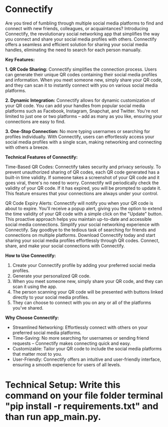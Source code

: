 # Connectify
Are you tired of fumbling through multiple social media platforms to find and connect with new friends, colleagues, or acquaintances? Introducing Connectify, the revolutionary social networking app that simplifies the way you connect and share your social media profiles with others. Connectify offers a seamless and efficient solution for sharing your social media handles, eliminating the need to search for each person manually. 

**Key Features:**

**1. QR Code Sharing:** Connectify simplifies the connection process. Users can generate their unique QR codes containing their social media profiles and information. When you meet someone new, simply share your QR code, and they can scan it to instantly connect with you on various social media platforms.

**2. Dynamic Integration:** Connectify allows for dynamic customization of your QR code. You can add your handles from popular social media platforms such as Facebook, Instagram, Snapchat, and Twitter. You're not limited to just one or two platforms – add as many as you like, ensuring your connections are easy to find.

**3. One-Stop Connection:** No more typing usernames or searching for profiles individually. With Connectify, users can effortlessly access your social media profiles with a single scan, making networking and connecting with others a breeze.


**Technical Features of Connectify:**

Time-Based QR Codes: Connectify takes security and privacy seriously. To prevent unauthorized sharing of QR codes, each QR code generated has a built-in time validity. If someone takes a screenshot of your QR code and it goes viral, there's no need to worry. Connectify will periodically check the validity of your QR code. If it has expired, you will be prompted to update it. This feature ensures that your connections are always under your control.

QR Code Expiry Alerts: Connectify will notify you when your QR code is about to expire. You'll receive a popup alert, giving you the option to extend the time validity of your QR code with a simple click on the "Update" button. This proactive approach helps you maintain up-to-date and accessible social media connections.
Simplify your social networking experience with Connectify. Say goodbye to the tedious task of searching for friends and connections on multiple platforms. Download Connectify today and start sharing your social media profiles effortlessly through QR codes. Connect, share, and make your social connections with Connectify.

**How to Use Connectify:**
1. Create your Connectify profile by adding your preferred social media profiles.
2. Generate your personalized QR code.
3. When you meet someone new, simply share your QR code, and they can scan it using the app.
4. The person scanning your QR code will be presented with buttons linked directly to your social media profiles.
5. They can choose to connect with you on any or all of the platforms you've shared.

**Why Choose Connectify:**

- Streamlined Networking: Effortlessly connect with others on your preferred social media platforms.
- Time-Saving: No more searching for usernames or sending friend requests – Connectify makes connecting quick and easy.
- Customizable: Tailor your QR code to include the social media platforms that matter most to you.
- User-Friendly: Connectify offers an intuitive and user-friendly interface, ensuring a smooth experience for users of all levels.


# Technical Setup: Write this command on your file folder terminal "pip install -r requirements.txt" and than run app_main.py.<br>
